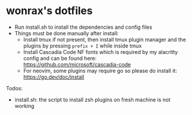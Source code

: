 # wonrax's dotfiles

- Run install.sh to install the dependencies and config files
- Things must be done manually after install:
    - Install tmux if not present, then install tmux plugin manager and the
    plugins by pressing `prefix + I` while inside tmux
    - Install Cascadia Code NF fonts which is required by my alacritty config
    and can be found here: https://github.com/microsoft/cascadia-code
    - For neovim, some plugins may require go so please do install it:
    https://go.dev/doc/install

Todos:
- install.sh: the script to install zsh plugins on fresh machine is not working

